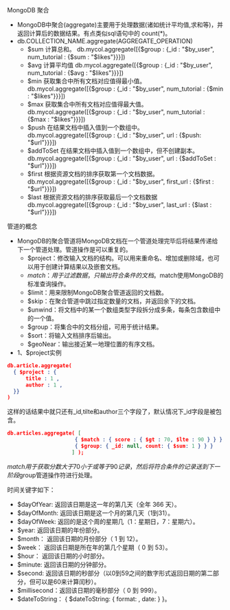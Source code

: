 MongoDB 聚合
  - MongoDB中聚合(aggregate)主要用于处理数据(诸如统计平均值,求和等)，并返回计算后的数据结果。有点类似sql语句中的 count(*)。
  - db.COLLECTION_NAME.aggregate(AGGREGATE_OPERATION)
    - $sum	计算总和。	db.mycol.aggregate([{$group : {_id : "$by_user", num_tutorial : {$sum : "$likes"}}}])
    - $avg	计算平均值	db.mycol.aggregate([{$group : {_id : "$by_user", num_tutorial : {$avg : "$likes"}}}])
    - $min	获取集合中所有文档对应值得最小值。	db.mycol.aggregate([{$group : {_id : "$by_user", num_tutorial : {$min : "$likes"}}}])
    - $max	获取集合中所有文档对应值得最大值。	db.mycol.aggregate([{$group : {_id : "$by_user", num_tutorial : {$max : "$likes"}}}])
    - $push	在结果文档中插入值到一个数组中。	db.mycol.aggregate([{$group : {_id : "$by_user", url : {$push: "$url"}}}])
    - $addToSet	在结果文档中插入值到一个数组中，但不创建副本。	db.mycol.aggregate([{$group : {_id : "$by_user", url : {$addToSet : "$url"}}}])
    - $first	根据资源文档的排序获取第一个文档数据。	db.mycol.aggregate([{$group : {_id : "$by_user", first_url : {$first : "$url"}}}])
    - $last	根据资源文档的排序获取最后一个文档数据	db.mycol.aggregate([{$group : {_id : "$by_user", last_url : {$last : "$url"}}}])
  
 管道的概念
  - MongoDB的聚合管道将MongoDB文档在一个管道处理完毕后将结果传递给下一个管道处理。管道操作是可以重复的。
    - $project：修改输入文档的结构。可以用来重命名、增加或删除域，也可以用于创建计算结果以及嵌套文档。
    - $match：用于过滤数据，只输出符合条件的文档。$match使用MongoDB的标准查询操作。
    - $limit：用来限制MongoDB聚合管道返回的文档数。
    - $skip：在聚合管道中跳过指定数量的文档，并返回余下的文档。
    - $unwind：将文档中的某一个数组类型字段拆分成多条，每条包含数组中的一个值。
    - $group：将集合中的文档分组，可用于统计结果。
    - $sort：将输入文档排序后输出。
    - $geoNear：输出接近某一地理位置的有序文档。
  - 1、$project实例
  ```json
  db.article.aggregate(
    { $project : {
        title : 1 ,
        author : 1 ,
    }}
 )
  ```
  这样的话结果中就只还有_id,tilte和author三个字段了，默认情况下_id字段是被包含。
  ```json
  db.articles.aggregate( [
                        { $match : { score : { $gt : 70, $lte : 90 } } },
                        { $group: { _id: null, count: { $sum: 1 } } }
                       ] );
  ```
  $match用于获取分数大于70小于或等于90记录，然后将符合条件的记录送到下一阶段$group管道操作符进行处理。
  
时间关键字如下：
 - $dayOfYear: 返回该日期是这一年的第几天（全年 366 天）。
 - $dayOfMonth: 返回该日期是这一个月的第几天（1到31）。
 - $dayOfWeek: 返回的是这个周的星期几（1：星期日，7：星期六）。
 - $year: 返回该日期的年份部分。
 - $month： 返回该日期的月份部分（ 1 到 12）。
 - $week： 返回该日期是所在年的第几个星期（ 0 到 53）。
 - $hour： 返回该日期的小时部分。
 - $minute: 返回该日期的分钟部分。
 - $second: 返回该日期的秒部分（以0到59之间的数字形式返回日期的第二部分，但可以是60来计算闰秒）。
 - $millisecond：返回该日期的毫秒部分（ 0 到 999）。
 - $dateToString： { $dateToString: { format: , date: } }。


    
